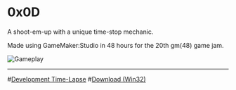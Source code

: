 # 0x0D
A shoot-em-up with a unique time-stop mechanic.

Made using GameMaker:Studio in 48 hours for the 20th gm(48) game jam.

![Gameplay](http://dl.blokatt.net/img/0x0d/scr_stop.png)

---
#[Development Time-Lapse](https://www.youtube.com/watch?v=iUG4qwoHgy8)
#[Download (Win32)](http://www.gm48.net/game/?id=346)
